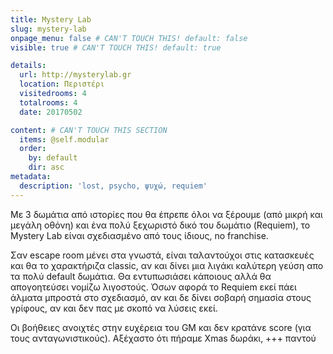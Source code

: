 ```yaml
---
title: Mystery Lab
slug: mystery-lab
onpage_menu: false # CAN'T TOUCH THIS! default: false
visible: true # CAN'T TOUCH THIS! default: true

details:
  url: http://mysterylab.gr
  location: Περιστέρι
  visitedrooms: 4
  totalrooms: 4
  date: 20170502

content: # CAN'T TOUCH THIS SECTION
  items: @self.modular
  order:
    by: default
    dir: asc
metadata:
  description: 'lost, psycho, ψυχώ, requiem'
---
```


Με 3 δωμάτια από ιστορίες που θα έπρεπε όλοι να ξέρουμε (από μικρή και μεγάλη οθόνη) και ένα πολύ ξεχωριστό δικό του δωμάτιο (Requiem),
το Mystery Lab είναι σχεδιασμένο από τους ίδιους, no franchise.

Σαν escape room μένει στα γνωστά, είναι ταλαντούχοι στις κατασκευές και θα το χαρακτήριζα classic, αν και δίνει μια λιγάκι καλύτερη γεύση απο τα πολύ default δωμάτια.
Θα εντυπωσιάσει κάποιους αλλά θα απογοητεύσει νομίζω λιγοστούς. Όσων αφορά το Requiem εκεί πάει άλματα μπροστά στο σχεδιασμό, αν και δε δίνει σοβαρή σημασία στους γρίφους,
αν και δεν πας με σκοπό να λύσεις εκεί.

Οι βοήθειες ανοιχτές στην ευχέρεια του GM και δεν κρατάνε score (για τους ανταγωνιστικούς).
Αξέχαστο ότι πήραμε Xmas δωράκι, +++ παντού
